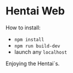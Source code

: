 # Hentai Web
How to install:
- `npm install`
- `npm run build-dev`
- launch any `localhost`


Enjoying the Hentai`s.
